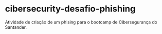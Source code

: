 # cibersecurity-desafio-phishing
Atividade de criação de um phising para o bootcamp de Cibersegurança do Santander.
